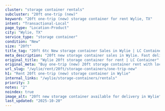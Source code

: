 ```yaml
---
cluster: "storage container rentals"
subcluster: "20ft one-trip (new)"
keyword: "20ft one-trip (new) storage container for rent Wylie, TX"
intent: "Transactional-Local"
page_type: "Location-Product"
city: "Wylie, TX"
service_type: "storage container"
condition: "New"
size: "20ft"
title_tag: "20ft 6tc New storage container Sales in Wylie | LC Container"
meta_description: "20ft new storage container sales in Wylie. Fast delivery, competitive pricing. Serving storage containers area. Quote ID: 3KT. Call (214) 524-4168 for your free quote today."
original_title: "Wylie 20ft storage container for rent | LC Container"
original_meta: "Buy one-trip (new) 20ft storage container rent with local delivery in Wylie, TX. LC Container — local Since 2003. Request a fast quote today."
url_slug: "/wylie/rent/20ft/storage-containers/one-trip-new"
h1: "Rent 20ft one-trip (new) storage container in Wylie"
internal_links: "/wylie/storage-containers/rentals"
priority: 3
notes: "2"
noindex: true
image_alt: "20ft new storage container available for delivery in Wylie"
last_updated: "2025-10-20"
---
```


<!-- TODO: Add unique city/inventory copy, images, and internal links here. -->
